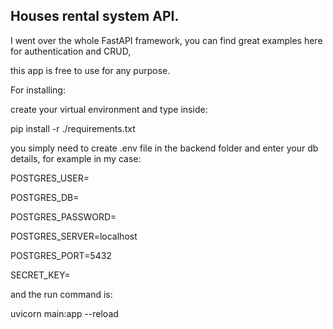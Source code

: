 Houses rental system API.
------------------------

I went over the whole FastAPI framework, you can find great examples here for authentication and CRUD,

this app is free to use for any purpose.

For installing:

create your virtual environment and type inside:

pip install -r ./requirements.txt

you simply need to create .env file in the backend folder and enter your db details, for example in my case:

POSTGRES_USER=

POSTGRES_DB=

POSTGRES_PASSWORD=

POSTGRES_SERVER=localhost

POSTGRES_PORT=5432

SECRET_KEY=


and the run command is:

uvicorn main:app --reload

